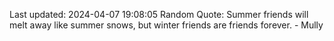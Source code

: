 Last updated: 2024-04-07 19:08:05
Random Quote: Summer friends will melt away like summer snows, but winter friends are friends forever.  -  Mully